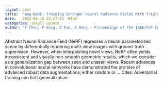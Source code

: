 ```yaml
---
layout: post
title:  "Aug-NeRF: Training Stronger Neural Radiance Fields With Triple-Level Physically-Grounded Augmentations"
date:   2022-06-10 22:27:43 -0400
categories: jekyll update
author: "T Chen, P Wang, Z Fan, Z Wang - Proceedings of the IEEE/CVF Conference on …, 2022"
---
```

Abstract Neural Radiance Field (NeRF) regresses a neural parameterized scene by differentially rendering multi-view images with ground-truth supervision. However, when interpolating novel views, NeRF often yields inconsistent and visually non-smooth geometric results, which we consider as a generalization gap between seen and unseen views. Recent advances in convolutional neural networks have demonstrated the promise of advanced robust data augmentations, either random or …
Cites: ‪Adversarial training can hurt generalization‬  